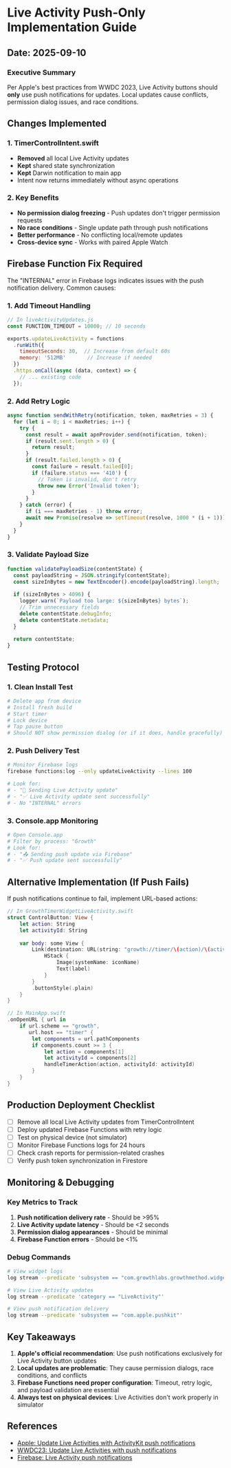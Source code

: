 # Live Activity Push-Only Implementation Guide

## Date: 2025-09-10

### Executive Summary

Per Apple's best practices from WWDC 2023, Live Activity buttons should **only** use push notifications for updates. Local updates cause conflicts, permission dialog issues, and race conditions.

## Changes Implemented

### 1. TimerControlIntent.swift
- **Removed** all local Live Activity updates
- **Kept** shared state synchronization
- **Kept** Darwin notification to main app
- Intent now returns immediately without async operations

### 2. Key Benefits
- **No permission dialog freezing** - Push updates don't trigger permission requests
- **No race conditions** - Single update path through push notifications
- **Better performance** - No conflicting local/remote updates
- **Cross-device sync** - Works with paired Apple Watch

## Firebase Function Fix Required

The "INTERNAL" error in Firebase logs indicates issues with the push notification delivery. Common causes:

### 1. Add Timeout Handling
```javascript
// In liveActivityUpdates.js
const FUNCTION_TIMEOUT = 10000; // 10 seconds

exports.updateLiveActivity = functions
  .runWith({ 
    timeoutSeconds: 30,  // Increase from default 60s
    memory: '512MB'       // Increase if needed
  })
  .https.onCall(async (data, context) => {
    // ... existing code
  });
```

### 2. Add Retry Logic
```javascript
async function sendWithRetry(notification, token, maxRetries = 3) {
  for (let i = 0; i < maxRetries; i++) {
    try {
      const result = await apnProvider.send(notification, token);
      if (result.sent.length > 0) {
        return result;
      }
      if (result.failed.length > 0) {
        const failure = result.failed[0];
        if (failure.status === '410') {
          // Token is invalid, don't retry
          throw new Error('Invalid token');
        }
      }
    } catch (error) {
      if (i === maxRetries - 1) throw error;
      await new Promise(resolve => setTimeout(resolve, 1000 * (i + 1)));
    }
  }
}
```

### 3. Validate Payload Size
```javascript
function validatePayloadSize(contentState) {
  const payloadString = JSON.stringify(contentState);
  const sizeInBytes = new TextEncoder().encode(payloadString).length;
  
  if (sizeInBytes > 4096) {
    logger.warn(`Payload too large: ${sizeInBytes} bytes`);
    // Trim unnecessary fields
    delete contentState.debugInfo;
    delete contentState.metadata;
  }
  
  return contentState;
}
```

## Testing Protocol

### 1. Clean Install Test
```bash
# Delete app from device
# Install fresh build
# Start timer
# Lock device
# Tap pause button
# Should NOT show permission dialog (or if it does, handle gracefully)
```

### 2. Push Delivery Test
```bash
# Monitor Firebase logs
firebase functions:log --only updateLiveActivity --lines 100

# Look for:
# - "🚀 Sending Live Activity update"
# - "✅ Live Activity update sent successfully"
# - No "INTERNAL" errors
```

### 3. Console.app Monitoring
```bash
# Open Console.app
# Filter by process: "Growth"
# Look for:
# - "📤 Sending push update via Firebase"
# - "✅ Push update sent successfully"
```

## Alternative Implementation (If Push Fails)

If push notifications continue to fail, implement URL-based actions:

```swift
// In GrowthTimerWidgetLiveActivity.swift
struct ControlButton: View {
    let action: String
    let activityId: String
    
    var body: some View {
        Link(destination: URL(string: "growth://timer/\(action)/\(activityId)")!) {
            HStack {
                Image(systemName: iconName)
                Text(label)
            }
        }
        .buttonStyle(.plain)
    }
}

// In MainApp.swift
.onOpenURL { url in
    if url.scheme == "growth", 
       url.host == "timer" {
        let components = url.pathComponents
        if components.count >= 3 {
            let action = components[1]
            let activityId = components[2]
            handleTimerAction(action, activityId: activityId)
        }
    }
}
```

## Production Deployment Checklist

- [ ] Remove all local Live Activity updates from TimerControlIntent
- [ ] Deploy updated Firebase Functions with retry logic
- [ ] Test on physical device (not simulator)
- [ ] Monitor Firebase Functions logs for 24 hours
- [ ] Check crash reports for permission-related crashes
- [ ] Verify push token synchronization in Firestore

## Monitoring & Debugging

### Key Metrics to Track
1. **Push notification delivery rate** - Should be >95%
2. **Live Activity update latency** - Should be <2 seconds
3. **Permission dialog appearances** - Should be minimal
4. **Firebase Function errors** - Should be <1%

### Debug Commands
```bash
# View widget logs
log stream --predicate 'subsystem == "com.growthlabs.growthmethod.widget"'

# View Live Activity updates
log stream --predicate 'category == "LiveActivity"'

# View push notification delivery
log stream --predicate 'subsystem == "com.apple.pushkit"'
```

## Key Takeaways

1. **Apple's official recommendation**: Use push notifications exclusively for Live Activity button updates
2. **Local updates are problematic**: They cause permission dialogs, race conditions, and conflicts
3. **Firebase Functions need proper configuration**: Timeout, retry logic, and payload validation are essential
4. **Always test on physical devices**: Live Activities don't work properly in simulator

## References

- [Apple: Update Live Activities with ActivityKit push notifications](https://developer.apple.com/documentation/activitykit/updating-live-activities-with-activitykit-push-notifications)
- [WWDC23: Update Live Activities with push notifications](https://developer.apple.com/videos/play/wwdc2023/10185/)
- [Firebase: Live Activity push notifications](https://firebase.google.com/docs/cloud-messaging/ios/live-activity)